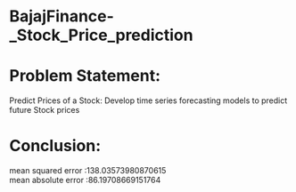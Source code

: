 # BajajFinance-_Stock_Price_prediction

# Problem Statement:
 Predict Prices of a Stock:  Develop time series forecasting models to predict future Stock prices


# Conclusion:
mean squared error :138.03573980870615  
mean absolute error :86.19708669151764
